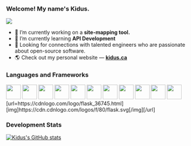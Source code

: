 ### Welcome! My name's Kidus.
![](https://komarev.com/ghpvc/?username=kiduswb)

- 🔭 I’m currently working on a <b>site-mapping tool.</b>
- 🌱 I’m currently learning <b>API Development</b>
- 👯 Looking for connections with talented engineers who are passionate about open-source software.
- 🌎 Check out my personal website &mdash; <b><a href="https://kidus.ca" target="_blank">kidus.ca</a></b>

<h3 align="left">Languages and Frameworks</h3>
<p align="left"> 
  <a href="#"><img src="https://www.php.net/images/logos/new-php-logo.svg" width="40" height="40"/></a>
  <a href="#"><img src="https://cdn.cdnlogo.com/logos/j/44/javascript.svg" width="40" height="40"/></a> 
  <a href="#"><img src="https://cdn.cdnlogo.com/logos/p/3/python.svg" width="40" height="40"/></a> 
  <a href="#"><img src="https://cdn.cdnlogo.com/logos/c/1/c-plus-plus.svg" width="40" height="40"/></a>
  <a href="#"><img src="https://cdn.cdnlogo.com/logos/c/27/c.svg" width="40" height="40"/></a>
  <a href="#"><img src="https://cdn.cdnlogo.com/logos/j/86/java.svg" width="40" height="40"/></a>
  <a href="#"><img src="https://cdn.cdnlogo.com/logos/l/23/laravel.svg" width="40" height="40"/></a>
  <a href="#"><img src="https://cdn.cdnlogo.com/logos/n/94/nodejs-icon.svg" width="40" height="40"/></a>
  <a href="#"><img src="https://cdn.cdnlogo.com/logos/r/63/react.svg" width="40" height="40"/></a>
  <a href="#"><img src="https://cdn.cdnlogo.com/logos/a/51/angular.svg" width="40" height="40"/></a>
  <a href="#"><img src="https://cdn.cdnlogo.com/logos/d/6/dot-net-core.svg" width="40" height="40"/></a>
  [url=https://cdnlogo.com/logo/flask_36745.html][img]https://cdn.cdnlogo.com/logos/f/80/flask.svg[/img][/url]
</p>

<h3><b>Development Stats</b></h3>

[![Kidus's GitHub stats](https://github-readme-stats.vercel.app/api?username=kiduswb&theme=dark&show_icons=true)](https://github.com/kiduswb/kiduswb)
